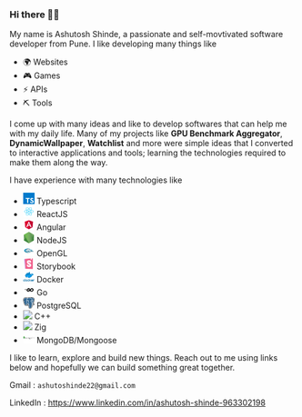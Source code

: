 ### Hi there 👋😀

My name is Ashutosh Shinde, a passionate and self-movtivated software developer from Pune.
I like developing many things like

- 🌍 Websites
- 🎮 Games
- ⚡ APIs
- ⛏ Tools


I come up with many ideas and like to develop softwares that can help me with my daily life. Many of my projects like **GPU Benchmark Aggregator**, **DynamicWallpaper**, **Watchlist** and more were
simple ideas that I converted to interactive applications and tools; learning the technologies required to make them along the way. 

I have experience with many technologies like
  - <code><img height="20" src="https://raw.githubusercontent.com/github/explore/80688e429a7d4ef2fca1e82350fe8e3517d3494d/topics/typescript/typescript.png"></code> Typescript
  - <code><img height="20" src="https://raw.githubusercontent.com/github/explore/80688e429a7d4ef2fca1e82350fe8e3517d3494d/topics/react/react.png"></code> ReactJS
  - <code><img height="20" src="https://raw.githubusercontent.com/github/explore/80688e429a7d4ef2fca1e82350fe8e3517d3494d/topics/angular/angular.png"></code> Angular
  - <code><img height="20" src="https://raw.githubusercontent.com/github/explore/80688e429a7d4ef2fca1e82350fe8e3517d3494d/topics/nodejs/nodejs.png"></code> NodeJS
  - <code><img height="20" src="https://raw.githubusercontent.com/github/explore/80688e429a7d4ef2fca1e82350fe8e3517d3494d/topics/opengl/opengl.png"></code> OpenGL
  - <code><img height="20" src="https://raw.githubusercontent.com/github/explore/80688e429a7d4ef2fca1e82350fe8e3517d3494d/topics/storybook/storybook.png?size=40"></code> Storybook
  - <code><img height="20" src="https://raw.githubusercontent.com/github/explore/80688e429a7d4ef2fca1e82350fe8e3517d3494d/topics/docker/docker.png?size=40"></code> Docker
  - <code><img height="20" src="https://raw.githubusercontent.com/github/explore/ac0b33cc8936c152bc0dacf91436f8099a5413c9/topics/go/go.png?size=40"></code> Go
  - <code><img height="20" src="https://raw.githubusercontent.com/github/explore/80688e429a7d4ef2fca1e82350fe8e3517d3494d/topics/postgresql/postgresql.png?size=40"></code> PostgreSQL
  - <code><img height="20" src="https://pbs.twimg.com/profile_images/591521949462888448/7fmAKGRG_400x400.png"></code> C++
  - <code><img height="20" src="https://raw.githubusercontent.com/marwin1991/profile-technology-icons/refs/heads/main/icons/ziglang.png"></code> Zig
  - <code><img height="20" src="https://raw.githubusercontent.com/github/explore/80688e429a7d4ef2fca1e82350fe8e3517d3494d/topics/mongodb/mongodb.png"></code> MongoDB/Mongoose
  
I like to learn, explore and build new things. Reach out to me using links below and hopefully we can build something great together.

Gmail : ```ashutoshinde22@gmail.com```

LinkedIn : <https://www.linkedin.com/in/ashutosh-shinde-963302198>
  
 
<!--
**CelestialLemon/CelestialLemon** is a ✨ _special_ ✨ repository because its `README.md` (this file) appears on your GitHub profile.

Here are some ideas to get you started:

- 🔭 I’m currently working on ...
- 🌱 I’m currently learning ...
- 👯 I’m looking to collaborate on ...
- 🤔 I’m looking for help with ...
- 💬 Ask me about ...
- 📫 How to reach me: ...
- 😄 Pronouns: ...
- ⚡ Fun fact: ...
-->
